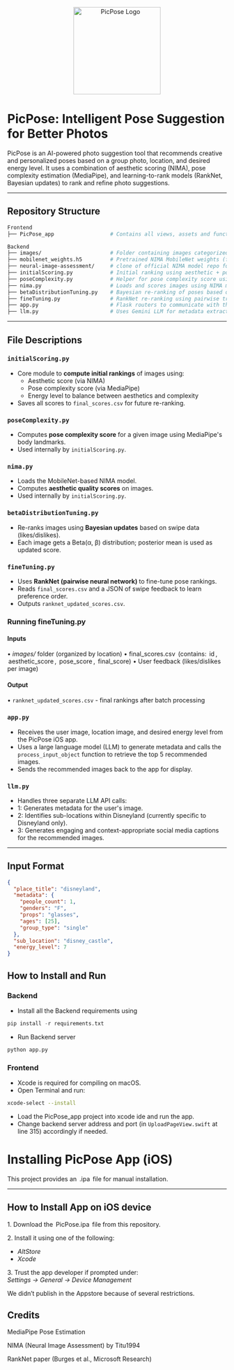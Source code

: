 <p align="center">
  <img src="https://github.com/user-attachments/assets/3ab20da2-a2a3-40ee-8a47-3b8557dc2402" alt="PicPose Logo" width="200"/>
</p>

# PicPose: Intelligent Pose Suggestion for Better Photos

PicPose is an AI-powered photo suggestion tool that recommends creative and personalized poses based on a group photo, location, and desired energy level. It uses a combination of aesthetic scoring (NIMA), pose complexity estimation (MediaPipe), and learning-to-rank models (RankNet, Bayesian updates) to rank and refine photo suggestions.

---

## Repository Structure
```bash
Frontend
├── PicPose_app                  # Contains all views, assets and function calls required to communicate with the backend server

Backend
├── images/                      # Folder containing images categorized by location/sub-location
├── mobilenet_weights.h5         # Pretrained NIMA MobileNet weights (for aesthetic score prediction)
├── neural-image-assessment/     # clone of official NIMA model repo for training
├── initialScoring.py            # Initial ranking using aesthetic + pose complexity scores
├── poseComplexity.py            # Helper for pose complexity score using MediaPipe
├── nima.py                      # Loads and scores images using NIMA model (Keras)
├── betaDistributionTuning.py    # Bayesian re-ranking of poses based on user swipe feedback
├── fineTuning.py                # RankNet re-ranking using pairwise training based on user preferences
├── app.py                       # Flask routers to communicate with the app (Frontend)
├── llm.py                       # Uses Gemini LLM for metadata extraction
```

---

## File Descriptions

### `initialScoring.py`
- Core module to **compute initial rankings** of images using:
  - Aesthetic score (via NIMA)
  - Pose complexity score (via MediaPipe)
  - Energy level to balance between aesthetics and complexity
- Saves all scores to `final_scores.csv` for future re-ranking.

### `poseComplexity.py`
- Computes **pose complexity score** for a given image using MediaPipe's body landmarks.
- Used internally by `initialScoring.py`.

### `nima.py`
- Loads the MobileNet-based NIMA model.
- Computes **aesthetic quality scores** on images.
- Used internally by `initialScoring.py`.

### `betaDistributionTuning.py`
- Re-ranks images using **Bayesian updates** based on swipe data (likes/dislikes).
- Each image gets a Beta(α, β) distribution; posterior mean is used as updated score.

### `fineTuning.py`
- Uses **RankNet (pairwise neural network)** to fine-tune pose rankings.
- Reads `final_scores.csv` and a JSON of swipe feedback to learn preference order.
- Outputs `ranknet_updated_scores.csv`.

### Running fineTuning.py
####  Inputs
•⁠  ⁠*images/* folder (organized by location)
•⁠  ⁠⁠final_scores.csv ⁠ (contains: ⁠ id ⁠, ⁠ aesthetic_score ⁠, ⁠ pose_score ⁠, ⁠ final_score⁠)
•⁠  ⁠User feedback (likes/dislikes per image)
#### Output
•⁠  `⁠ranknet_updated_scores.csv` - final rankings after batch processing

### `app.py`
- Receives the user image, location image, and desired energy level from the PicPose iOS app.
- Uses a large language model (LLM) to generate metadata and calls the `process_input_object` function to retrieve the top 5 recommended images.
- Sends the recommended images back to the app for display.

### `llm.py`
- Handles three separate LLM API calls:
- 1: Generates metadata for the user's image.
- 2: Identifies sub-locations within Disneyland (currently specific to Disneyland only).
- 3: Generates engaging and context-appropriate social media captions for the recommended images.
---

## Input Format

```json
{
  "place_title": "disneyland",
  "metadata": {
    "people_count": 1,
    "genders": "F",
    "props": "glasses",
    "ages": [25],
    "group_type": "single"
  },
  "sub_location": "disney_castle",
  "energy_level": 7
}
```

## How to Install and Run

### Backend

- Install all the Backend requirements using
```Python
pip install -r requirements.txt
```

- Run Backend server
```Python
python app.py
```

### Frontend
- Xcode is required for compiling on macOS.
- Open Terminal and run:

```bash
xcode-select --install
```

- Load the PicPose_app project into xcode ide and run the app.
- Change backend server address and port (in `UploadPageView.swift` at line 315) accordingly if needed.

# Installing PicPose App (iOS)

This project provides an ⁠ .ipa ⁠ file for manual installation.

---

## How to Install App on iOS device

1.⁠ ⁠Download the ⁠ PicPose.ipa ⁠ file from this repository.

2.⁠ ⁠Install it using one of the following:
   - *AltStore*
   - *Xcode*

3.⁠ ⁠Trust the app developer if prompted under:  
   *Settings → General → Device Management*

We didn’t publish in the Appstore because of several restrictions.

## Credits
MediaPipe Pose Estimation

NIMA (Neural Image Assessment) by Titu1994

RankNet paper (Burges et al., Microsoft Research)
